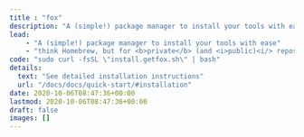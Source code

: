 ```yaml
---
title : "fox"
description: "A (simple!) package manager to install your tools with ease"
lead:
    - "A (simple!) package manager to install your tools with ease"
    - "think Homebrew, but for <b>private</b> (and <i>public)<i/> repos"
code: "sudo curl -fsSL \"install.getfox.sh\" | bash"
details:
  text: "See detailed installation instructions"
  url: "/docs/docs/quick-start/#installation"
date: 2020-10-06T08:47:36+00:00
lastmod: 2020-10-06T08:47:36+00:00
draft: false
images: []
---
```


